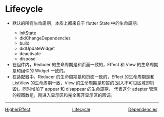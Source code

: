 <!--
 * @Author: zhengyuan
 * @LastEditors: zhengyuan
 * @Description: file content
 * @Date: 2019-04-25 17:28:15
 * @LastEditTime: 2019-04-26 09:56:02
 -->
# Lifecycle

-   默认的所有生命周期，本质上都来自于 flutter State<StatefulWidget> 中的生命周期。
    -   initState
    -   didChangeDependencies
    -   build
    -   didUpdateWidget
    -   deactivate
    -   dispose
-   在组件内，Reducer 的生命周期是和页面一致的，Effect 和 View 的生命周期是和组件的 Widget 一致的。
-   在适配器中，Reducer 的生命周期是和页面一致的，Effect 的生命周期是和 ListView 的生命周期一致，View 的生命周期是短暂的(划入不可见区域即销毁)。同时增加了 appear 和 disappear 的生命周期， 代表这个 adapter 管理的视图数组，刚进入显示区和完全离开显示区的回调。


---
<div style="width:100%;height:40px;">
    <a style="width:33%;float:left;" href="./Higher-Effect-cn.md">HigherEffect</a>
    <a style="width:33%;float:left;text-align:center;" href="./Lifecycle-cn.md">Lifecycle</a>
    <a style="width:33%;float:left;text-align:right;" href="./Dependencies-cn.md">Dependencies</a>
</div>